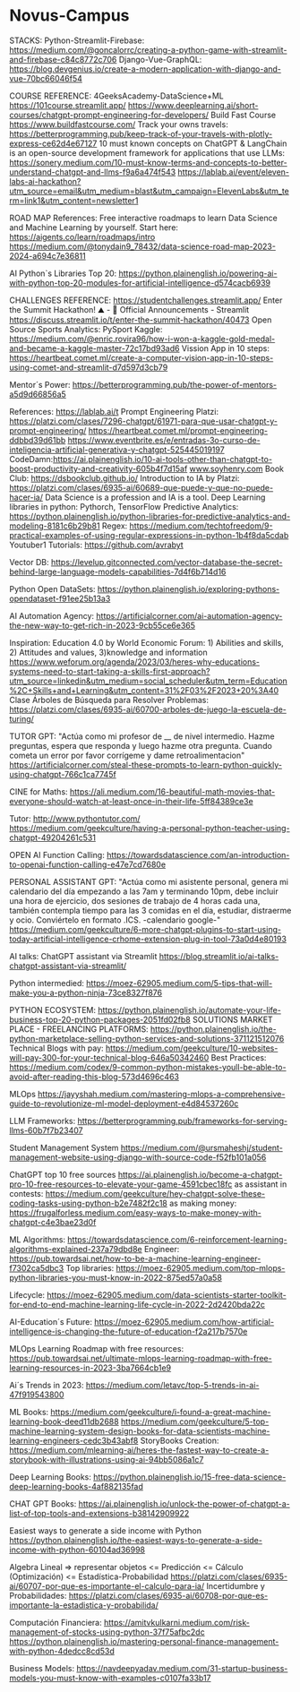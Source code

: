 # Novus-Campus

STACKS:
Python-Streamlit-Firebase: https://medium.com/@goncalorrc/creating-a-python-game-with-streamlit-and-firebase-c84c8772c706
Django-Vue-GraphQL: https://blog.devgenius.io/create-a-modern-application-with-django-and-vue-70bc66046f54

COURSE REFERENCE:
4GeeksAcademy-DataScience+ML
https://101course.streamlit.app/
https://www.deeplearning.ai/short-courses/chatgpt-prompt-engineering-for-developers/
Build Fast Course
https://www.buildfastcourse.com/
Track your owns travels: https://betterprogramming.pub/keep-track-of-your-travels-with-plotly-express-ce62d4e67127
10 must known concepts on ChatGPT & LangChain is an open-source development framework for applications that use LLMs: https://sonery.medium.com/10-must-know-terms-and-concepts-to-better-understand-chatgpt-and-llms-f9a6a474f543
https://lablab.ai/event/eleven-labs-ai-hackathon?utm_source=email&utm_medium=blast&utm_campaign=ElevenLabs&utm_term=link1&utm_content=newsletter1

ROAD MAP References:
Free interactive roadmaps to learn Data Science and Machine Learning by yourself. Start here: https://aigents.co/learn/roadmaps/intro
https://medium.com/@tonydain9_78432/data-science-road-map-2023-2024-a694c7e36811

AI Python`s Libraries Top 20:
https://python.plainenglish.io/powering-ai-with-python-top-20-modules-for-artificial-intelligence-d574cacb6939

CHALLENGES REFERENCE:
https://studentchallenges.streamlit.app/
Enter the Summit Hackathon! ⛰️ - 📣 Official Announcements - Streamlit
https://discuss.streamlit.io/t/enter-the-summit-hackathon/40473
Open Source Sports Analytics: PySport
Kaggle: https://medium.com/@enric.rovira96/how-i-won-a-kaggle-gold-medal-and-became-a-kaggle-master-72c17bd93ad6
Vission App in 10 steps: https://heartbeat.comet.ml/create-a-computer-vision-app-in-10-steps-using-comet-and-streamlit-d7d597d3cb79

Mentor´s Power:
https://betterprogramming.pub/the-power-of-mentors-a5d9d66856a5

References:
https://lablab.ai/t
Prompt Engineering Platzi: https://platzi.com/clases/7296-chatgpt/61971-para-que-usar-chatgpt-y-prompt-engineering/
https://heartbeat.comet.ml/prompt-engineering-ddbbd39d61bb
https://www.eventbrite.es/e/entradas-3o-curso-de-inteligencia-artificial-generativa-y-chatgpt-525445019197
CodeDamn:https://ai.plainenglish.io/10-ai-tools-other-than-chatgpt-to-boost-productivity-and-creativity-605b4f7d15af
www.soyhenry.com
Book Club: 
https://dsbookclub.github.io/
Introduction to IA by Platzi: https://platzi.com/clases/6935-ai/60689-que-puede-y-que-no-puede-hacer-ia/
Data Science is a profession and IA is a tool.
Deep Learning libraries in python: Pythorch, TensorFlow
Predictive Analytics: https://python.plainenglish.io/python-libraries-for-predictive-analytics-and-modeling-8181c6b29b81
Regex: https://medium.com/techtofreedom/9-practical-examples-of-using-regular-expressions-in-python-1b4f8da5cdab
Youtuber1 Tutorials: https://github.com/avrabyt

Vector DB:
https://levelup.gitconnected.com/vector-database-the-secret-behind-large-language-models-capabilities-7d4f6b714d16

Python Open DataSets:
https://python.plainenglish.io/exploring-pythons-opendataset-f91ee25b13a3

AI Automation Agency:
https://artificialcorner.com/ai-automation-agency-the-new-way-to-get-rich-in-2023-9cb55ce6e365

Inspiration:
Education 4.0 by World Economic Forum: 1) Abilities and skills, 2) Attitudes and values, 3)knowledge and information
https://www.weforum.org/agenda/2023/03/heres-why-educations-systems-need-to-start-taking-a-skills-first-approach?utm_source=linkedin&utm_medium=social_scheduler&utm_term=Education%2C+Skills+and+Learning&utm_content=31%2F03%2F2023+20%3A40
Clase Árboles de Búsqueda para Resolver Problemas: https://platzi.com/clases/6935-ai/60700-arboles-de-juego-la-escuela-de-turing/

TUTOR GPT: "Actúa como mi profesor de __ de nivel intermedio. Hazme preguntas, espera que responda y luego hazme otra pregunta. Cuando cometa un error por favor corrígeme y dame retroalimentacion"
https://artificialcorner.com/steal-these-prompts-to-learn-python-quickly-using-chatgpt-766c1ca7745f

CINE for Maths:
https://ali.medium.com/16-beautiful-math-movies-that-everyone-should-watch-at-least-once-in-their-life-5ff84389ce3e

Tutor:
http://www.pythontutor.com/
https://medium.com/geekculture/having-a-personal-python-teacher-using-chatgpt-49204261c531

OPEN AI Function Calling:
https://towardsdatascience.com/an-introduction-to-openai-function-calling-e47e7cd7680e

PERSONAL ASSISTANT GPT:
"Actúa como mi asistente personal, genera mi calendario del día empezando a las 7am y terminando 10pm, debe incluir una hora de ejercicio, dos sesiones de trabajo de 4 horas cada una, también contempla tiempo para las 3 comidas en el día, estudiar, distraerme y ocio. Conviértelo en formato .ICS. -calendario google-"
https://medium.com/geekculture/6-more-chatgpt-plugins-to-start-using-today-artificial-intelligence-crhome-extension-plug-in-tool-73a0d4e80193

AI talks: ChatGPT assistant via Streamlit
https://blog.streamlit.io/ai-talks-chatgpt-assistant-via-streamlit/

Python intermedied:
https://moez-62905.medium.com/5-tips-that-will-make-you-a-python-ninja-73ce8327f876


PYTHON 
ECOSYSTEM:
https://python.plainenglish.io/automate-your-life-business-top-20-python-packages-2051fd02fb8
SOLUTIONS MARKET PLACE - FREELANCING PLATFORMS:
https://python.plainenglish.io/the-python-marketplace-selling-python-services-and-solutions-371121512076 
Technical Blogs with pay:
https://medium.com/geekculture/10-websites-will-pay-300-for-your-technical-blog-646a50342460
Best Practices:
https://medium.com/codex/9-common-python-mistakes-youll-be-able-to-avoid-after-reading-this-blog-573d4696c463


MLOps
https://jayyshah.medium.com/mastering-mlops-a-comprehensive-guide-to-revolutionize-ml-model-deployment-e4d84537260c

LLM Frameworks:
https://betterprogramming.pub/frameworks-for-serving-llms-60b7f7b23407

Student Management System
https://medium.com/@ursmaheshj/student-management-website-using-django-with-source-code-f52fb101a056

ChatGPT 
top 10 free sources
https://ai.plainenglish.io/become-a-chatgpt-pro-10-free-resources-to-elevate-your-game-4591cbec18fc
as assistant in contests:
https://medium.com/geekculture/hey-chatgpt-solve-these-coding-tasks-using-python-b2e7482f2c18
as making money:
https://frugalforless.medium.com/easy-ways-to-make-money-with-chatgpt-c4e3bae23d0f


ML 
Algorithms:
https://towardsdatascience.com/6-reinforcement-learning-algorithms-explained-237a79dbd8e
Engineer:
https://pub.towardsai.net/how-to-be-a-machine-learning-engineer-f7302ca5dbc3
Top libraries:
https://moez-62905.medium.com/top-mlops-python-libraries-you-must-know-in-2022-875ed57a0a58

Lifecycle:
https://moez-62905.medium.com/data-scientists-starter-toolkit-for-end-to-end-machine-learning-life-cycle-in-2022-2d2420bda22c

AI-Education´s Future:
https://moez-62905.medium.com/how-artificial-intelligence-is-changing-the-future-of-education-f2a217b7570e

MLOps Learning Roadmap with free resources:
https://pub.towardsai.net/ultimate-mlops-learning-roadmap-with-free-learning-resources-in-2023-3ba7664cb1e9

Ai´s Trends in 2023:
https://medium.com/letavc/top-5-trends-in-ai-47f919543800

ML Books:
https://medium.com/geekculture/i-found-a-great-machine-learning-book-deed11db2688
https://medium.com/geekculture/5-top-machine-learning-system-design-books-for-data-scientists-machine-learning-engineers-cedc3b43abf8
StoryBooks Creation:
https://medium.com/mlearning-ai/heres-the-fastest-way-to-create-a-storybook-with-illustrations-using-ai-94bb5086a1c7

Deep Learning Books:
https://python.plainenglish.io/15-free-data-science-deep-learning-books-4af882135fad

CHAT GPT Books:
https://ai.plainenglish.io/unlock-the-power-of-chatgpt-a-list-of-top-tools-and-extensions-b38142909922

Easiest ways to generate a side income with Python
https://python.plainenglish.io/the-easiest-ways-to-generate-a-side-income-with-python-60104ad36998

Algebra Lineal => representar objetos <= Predicción <= Cálculo (Optimización) <= Estadística-Probabilidad
https://platzi.com/clases/6935-ai/60707-por-que-es-importante-el-calculo-para-ia/
Incertidumbre y Probabilidades: https://platzi.com/clases/6935-ai/60708-por-que-es-importante-la-estadistica-y-probabilida/


Computación Financiera:
https://amitvkulkarni.medium.com/risk-management-of-stocks-using-python-37f75afbc2dc
https://python.plainenglish.io/mastering-personal-finance-management-with-python-4dedcc8cd53d

Business Models:
https://navdeepyadav.medium.com/31-startup-business-models-you-must-know-with-examples-c0107fa33b17
